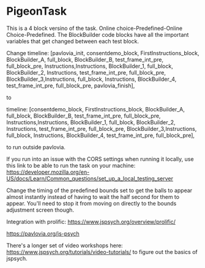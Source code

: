 # PigeonTask

This is a 4 block versino of the task. Online choice-Predefined-Online Choice-Predefined. The BlockBuilder code blocks have all the important variables that get changed between each test block.

Change   timeline: [pavlovia_init, consentdemo_block, FirstInstructions_block, BlockBuilder_A, full_block, BlockBuilder_B, test_frame_int_pre, full_block_pre, Instructions,Instructions,  BlockBuilder_1, full_block, BlockBuilder_2, Instructions, test_frame_int_pre, full_block_pre, BlockBuilder_3,Instructions, full_block, Instructions, BlockBuilder_4, test_frame_int_pre, full_block_pre, pavlovia_finish], 

to

  timeline: [consentdemo_block, FirstInstructions_block, BlockBuilder_A, full_block, BlockBuilder_B, test_frame_int_pre, full_block_pre, Instructions,Instructions,  BlockBuilder_1, full_block, BlockBuilder_2, Instructions, test_frame_int_pre, full_block_pre, BlockBuilder_3,Instructions, full_block, Instructions, BlockBuilder_4, test_frame_int_pre, full_block_pre], 
  
  to run outside pavlovia.
  
  If you run into an issue with the CORS settings when running it locally, use this link to be able to run the task on your machine: https://developer.mozilla.org/en-US/docs/Learn/Common_questions/set_up_a_local_testing_server
  
  Change the timing of the predefined bounds set  to get the balls to appear almost instantly instead of having to wait the half second for them to appear. You'll need to stop it from moving on directly to the bounds adjustment screen though. 
  
  Integration with prolific: https://www.jspsych.org/overview/prolific/
  
  https://pavlovia.org/js-psych
  
  There's a longer set of video workshops here: https://www.jspsych.org/tutorials/video-tutorials/ to figure out the basics of jspsych. 
